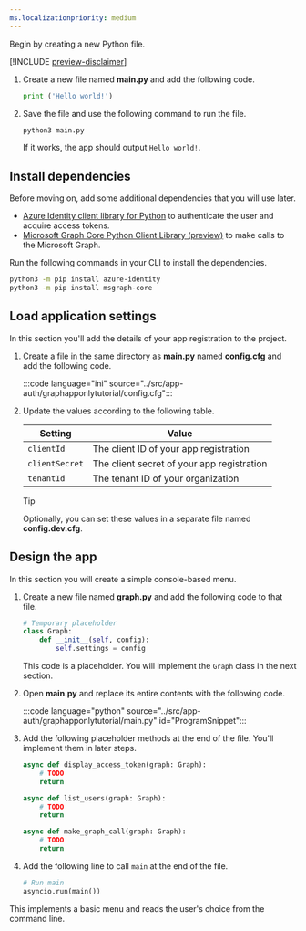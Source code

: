 ```yaml
---
ms.localizationpriority: medium
---
```


<!-- markdownlint-disable MD002 MD041 -->

Begin by creating a new Python file.

[!INCLUDE [preview-disclaimer](../preview-disclaimer.md)]

1. Create a new file named **main.py** and add the following code.

    ```python
    print ('Hello world!')
    ```

1. Save the file and use the following command to run the file.

    ```bash
    python3 main.py
    ```

    If it works, the app should output `Hello world!`.

## Install dependencies

Before moving on, add some additional dependencies that you will use later.

- [Azure Identity client library for Python](https://github.com/Azure/azure-sdk-for-python/tree/main/sdk/identity/azure-identity) to authenticate the user and acquire access tokens.
- [Microsoft Graph Core Python Client Library (preview)](https://github.com/microsoftgraph/msgraph-sdk-python-core) to make calls to the Microsoft Graph.

Run the following commands in your CLI to install the dependencies.

```bash
python3 -m pip install azure-identity
python3 -m pip install msgraph-core
```

## Load application settings

In this section you'll add the details of your app registration to the project.

1. Create a file in the same directory as **main.py** named **config.cfg** and add the following code.

    :::code language="ini" source="../src/app-auth/graphapponlytutorial/config.cfg":::

1. Update the values according to the following table.

    | Setting | Value |
    |---------|-------|
    | `clientId` | The client ID of your app registration |
    | `clientSecret` | The client secret of your app registration |
    | `tenantId` | The tenant ID of your organization |

    > [!TIP]
    > Optionally, you can set these values in a separate file named **config.dev.cfg**.

## Design the app

In this section you will create a simple console-based menu.

1. Create a new file named **graph.py** and add the following code to that file.

    ```python
    # Temporary placeholder
    class Graph:
        def __init__(self, config):
            self.settings = config
    ```

    This code is a placeholder. You will implement the `Graph` class in the next section.

1. Open **main.py** and replace its entire contents with the following code.

    :::code language="python" source="../src/app-auth/graphapponlytutorial/main.py" id="ProgramSnippet":::

1. Add the following placeholder methods at the end of the file. You'll implement them in later steps.

    ```python
    async def display_access_token(graph: Graph):
        # TODO
        return

    async def list_users(graph: Graph):
        # TODO
        return

    async def make_graph_call(graph: Graph):
        # TODO
        return
    ```

1. Add the following line to call `main` at the end of the file.

    ```python
    # Run main
    asyncio.run(main())
    ```

This implements a basic menu and reads the user's choice from the command line.
